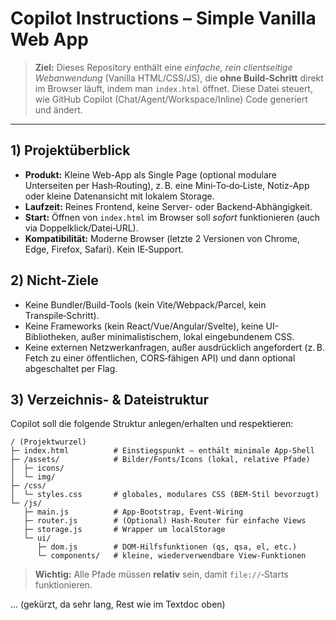 # Copilot Instructions – Simple Vanilla Web App

> **Ziel:** Dieses Repository enthält eine *einfache, rein clientseitige Webanwendung* (Vanilla HTML/CSS/JS), die **ohne Build‑Schritt** direkt im Browser läuft, indem man `index.html` öffnet. Diese Datei steuert, wie GitHub Copilot (Chat/Agent/Workspace/Inline) Code generiert und ändert.

---

## 1) Projektüberblick
- **Produkt:** Kleine Web-App als Single Page (optional modulare Unterseiten per Hash‑Routing), z. B. eine Mini‑To‑do‑Liste, Notiz-App oder kleine Datenansicht mit lokalem Storage.
- **Laufzeit:** Reines Frontend, keine Server- oder Backend‑Abhängigkeit.
- **Start:** Öffnen von `index.html` im Browser soll *sofort* funktionieren (auch via Doppelklick/Datei‑URL).
- **Kompatibilität:** Moderne Browser (letzte 2 Versionen von Chrome, Edge, Firefox, Safari). Kein IE‑Support.

## 2) Nicht-Ziele
- Keine Bundler/Build-Tools (kein Vite/Webpack/Parcel, kein Transpile‑Schritt).
- Keine Frameworks (kein React/Vue/Angular/Svelte), keine UI-Bibliotheken, außer minimalistischem, lokal eingebundenem CSS.
- Keine externen Netzwerkanfragen, außer ausdrücklich angefordert (z. B. Fetch zu einer öffentlichen, CORS‑fähigen API) und dann optional abgeschaltet per Flag.

## 3) Verzeichnis- & Dateistruktur
Copilot soll die folgende Struktur anlegen/erhalten und respektieren:
```
/ (Projektwurzel)
├─ index.html          # Einstiegspunkt – enthält minimale App‑Shell
├─ /assets/            # Bilder/Fonts/Icons (lokal, relative Pfade)
│  ├─ icons/
│  └─ img/
├─ /css/
│  └─ styles.css       # globales, modulares CSS (BEM‑Stil bevorzugt)
└─ /js/
   ├─ main.js          # App‑Bootstrap, Event‑Wiring
   ├─ router.js        # (Optional) Hash‑Router für einfache Views
   ├─ storage.js       # Wrapper um localStorage
   └─ ui/
      ├─ dom.js        # DOM‑Hilfsfunktionen (qs, qsa, el, etc.)
      └─ components/   # kleine, wiederverwendbare View‑Funktionen
```
> **Wichtig:** Alle Pfade müssen **relativ** sein, damit `file://`‑Starts funktionieren.

... (gekürzt, da sehr lang, Rest wie im Textdoc oben)
